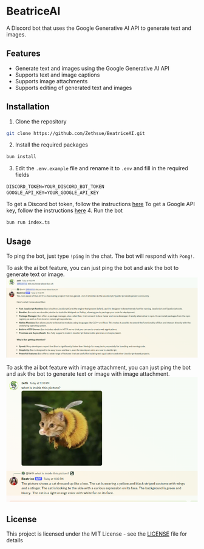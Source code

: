 # BeatriceAI

A Discord bot that uses the Google Generative AI API to generate text and images.

## Features

-   Generate text and images using the Google Generative AI API
-   Supports text and image captions
-   Supports image attachments
-   Supports editing of generated text and images

## Installation

1. Clone the repository
```bash
git clone https://github.com/Zethsue/BeatriceAI.git
```
2. Install the required packages
```bash
bun install
```
3. Edit the `.env.example` file and rename it to `.env` and fill in the required fields
```env
DISCORD_TOKEN=YOUR_DISCORD_BOT_TOKEN
GOOGLE_API_KEY=YOUR_GOOGLE_API_KEY
```
To get a Discord bot token, follow the instructions [here](https://discord.com/developers/docs/intro)
To get a Google API key, follow the instructions [here](https://cloud.google.com/docs/authentication/api-keys)
4. Run the bot
```bash
bun run index.ts
```

## Usage

To ping the bot, just type `!ping` in the chat. The bot will respond with `Pong!`.

To ask the ai bot feature, you can just ping the bot and ask the bot to generate text or image.
![image](assets/Beatrice-AI.png)

To ask the ai bot feature with image attachment, you can just ping the bot and ask the bot to generate text or image with image attachment.
![image](assets/Beatrice-AI-Image.png)

## License

This project is licensed under the MIT License - see the [LICENSE](LICENSE) file for details


